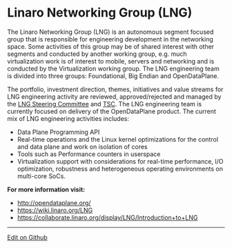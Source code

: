 # Linaro Networking Group (LNG)

The Linaro Networking Group (LNG) is an autonomous segment focused group that is responsible for engineering development in the networking space. Some activities of this group may be of shared interest with other segments and conducted by another working group, e.g. much virtualization work is of interest to mobile, servers and networking and is conducted by the Virtualization working group. The LNG engineering team is divided into three groups: Foundational, Big Endian and OpenDataPlane.

The portfolio, investment direction, themes, initiatives and value streams for LNG engineering activity are reviewed, approved/rejected and managed by the [LNG Steering Committee](https://wiki.linaro.org/LNG-SC) and [TSC](https://wiki.linaro.org/TSC/). The LNG engineering team is currently focused on delivery of the OpenDataPlane product. The current mix of LNG engineering activities includes:

- Data Plane Programming API
- Real-time operations and the Linux kernel optimizations for the control and data plane and work on isolation of cores
- Tools such as Performance counters in userspace
- Virtualization support with considerations for real-time performance, I/O optimization, robustness and heterogeneous operating environments on multi-core SoCs.

**For more information visit:**

- http://opendataplane.org/
- https://wiki.linaro.org/LNG
- https://collaborate.linaro.org/display/LNG/Introduction+to+LNG

****
[Edit on Github](https://github.com/Linaro/website/blob/master/Linaro.org/groups/LNG/README.md)
